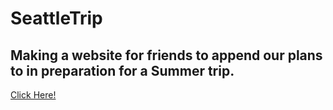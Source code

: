 # SeattleTrip
## Making a website for friends to append our plans to in preparation for a Summer trip.

[Click Here!](https://sahildadhwal.github.io/SeattleTrip/)
